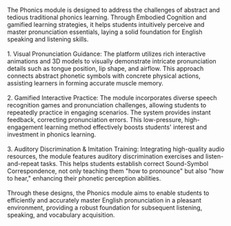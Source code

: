 The Phonics module is designed to address the challenges of abstract and tedious traditional phonics learning. Through Embodied Cognition and gamified learning strategies, it helps students intuitively perceive and master pronunciation essentials, laying a solid foundation for English speaking and listening skills.<br><br> 1. Visual Pronunciation Guidance: The platform utilizes rich interactive animations and 3D models to visually demonstrate intricate pronunciation details such as tongue position, lip shape, and airflow. This approach connects abstract phonetic symbols with concrete physical actions, assisting learners in forming accurate muscle memory.<br><br> 2. Gamified Interactive Practice: The module incorporates diverse speech recognition games and pronunciation challenges, allowing students to repeatedly practice in engaging scenarios. The system provides instant feedback, correcting pronunciation errors. This low-pressure, high-engagement learning method effectively boosts students' interest and investment in phonics learning.<br><br> 3. Auditory Discrimination & Imitation Training: Integrating high-quality audio resources, the module features auditory discrimination exercises and listen-and-repeat tasks. This helps students establish correct Sound-Symbol Correspondence, not only teaching them "how to pronounce" but also "how to hear," enhancing their phonetic perception abilities.<br><br> Through these designs, the Phonics module aims to enable students to efficiently and accurately master English pronunciation in a pleasant environment, providing a robust foundation for subsequent listening, speaking, and vocabulary acquisition.

